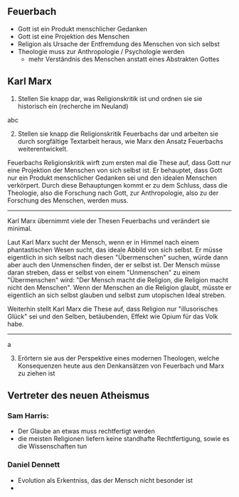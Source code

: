 ## Feuerbach

- Gott ist ein Produkt menschlicher Gedanken
- Gott ist eine Projektion des Menschen
- Religion als Ursache der Entfremdung des Menschen von sich selbst
- Theologie muss zur Anthropologie / Psychologie werden
	- mehr Verständnis des Menschen anstatt eines Abstrakten Gottes



## Karl Marx

1) Stellen Sie knapp dar, was Religionskritik ist und ordnen sie sie historisch ein (recherche im Neuland)

abc

2) Stellen sie knapp die Religionskritik Feuerbachs dar und arbeiten sie durch sorgfältige Textarbeit heraus, wie Marx den Ansatz Feuerbachs weiterentwickelt.

Feuerbachs Religionskritik wirft zum ersten mal die These auf, dass Gott nur eine Projektion der Menschen von sich selbst ist. Er behauptet, dass Gott nur ein Produkt menschlicher Gedanken sei und den idealen Menschen verkörpert. Durch diese Behauptungen kommt er zu dem Schluss, dass die Theologie, also die Forschung nach Gott, zur Anthropologie, also zu der Forschung des Menschen, werden muss.

---

Karl Marx übernimmt viele der Thesen Feuerbachs und verändert sie minimal.

Laut Karl Marx sucht der Mensch, wenn er in Himmel nach einem phantastischen Wesen sucht, das ideale Abbild von sich selbst.  Er müsse eigentlich in sich selbst nach diesen "Übermenschen" suchen, würde dann aber auch den Unmenschen finden, der er selbst ist. Der Mensch müsse daran streben, dass er selbst von einem "Unmenschen" zu einem "Übermenschen" wird:
"Der Mensch macht die Religion, die Religion macht nicht den Menschen".  Wenn der Menschen an die Religion glaubt, müsste er eigentlich an sich selbst glauben und selbst zum utopischen Ideal streben.

Weiterhin stellt Karl Marx die These auf, dass Religion nur "illusorisches Glück" sei und den Selben, betäubenden, Effekt wie Opium für das Volk habe.

---

a



3) Erörtern sie aus der Perspektive eines modernen Theologen, welche Konsequenzen heute aus den Denkansätzen von Feuerbach und Marx zu ziehen ist


## Vertreter des neuen Atheismus


### Sam Harris:
- Der Glaube an etwas muss rechtfertigt werden
- die meisten Religionen liefern keine standhafte Rechtfertigung, sowie es die Wissenschaften tun


### Daniel Dennett

- Evolution als Erkentniss, das der Mensch nicht besonder ist
- 